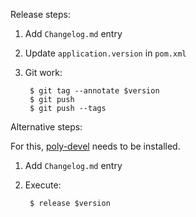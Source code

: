 Release steps:

1. Add `Changelog.md` entry
2. Update `application.version` in `pom.xml`
3. Git work:

        $ git tag --annotate $version
        $ git push
        $ git push --tags

Alternative steps:

For this, [poly-devel](https://github.com/mbezjak/poly-devel) needs to be
installed.

1. Add `Changelog.md` entry
2. Execute:

        $ release $version
